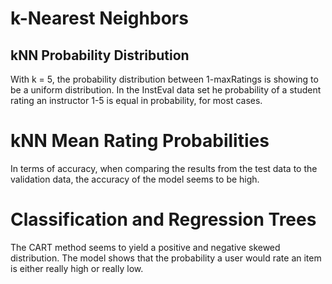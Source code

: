 # k-Nearest Neighbors

## kNN Probability Distribution
With k = 5, the probability distribution between 1-maxRatings is showing to be a uniform distribution.
In the InstEval data set he probability of a student rating an instructor 1-5 is equal in probability, for
most cases.

# kNN Mean Rating Probabilities
In terms of accuracy, when comparing the results from the test data to the validation data, the accuracy of
the model seems to be high.  

# Classification and Regression Trees
The CART method seems to yield a positive and negative skewed distribution. The model shows that the
probability a user would rate an item is either really high or really low.

